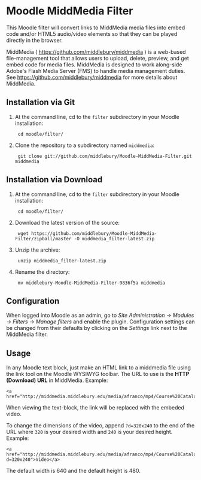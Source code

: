 Moodle MiddMedia Filter
=======================

This Moodle filter will convert links to MiddMedia media files into embed code and/or HTML5 audio/video elements so that they can be played directly in the browser.

MiddMedia ( https://github.com/middlebury/middmedia ) is a web-based  file-management tool that allows users to upload, delete, preview, and get embed code for media files. MiddMedia is designed to work along-side Adobe's Flash Media Server (FMS) to handle media management duties. See https://github.com/middlebury/middmedia for more details about MiddMedia.

Installation via Git
--------------------

1. At the command line, cd to the `filter` subdirectory in your Moodle installation:

        cd moodle/filter/

2. Clone the repository to a subdirectory named `middmedia`:

        git clone git://github.com/middlebury/Moodle-MiddMedia-Filter.git middmedia
        
Installation via Download
--------------------------

1. At the command line, cd to the `filter` subdirectory in your Moodle installation:

        cd moodle/filter/

2. Download the latest version of the source:

        wget https://github.com/middlebury/Moodle-MiddMedia-Filter/zipball/master -O middmedia_filter-latest.zip
        
3. Unzip the archive:

        unzip middmedia_filter-latest.zip
        
4. Rename the directory:

        mv middlebury-Moodle-MiddMedia-Filter-9836f5a middmedia
        

Configuration
-------------

When logged into Moodle as an admin, go to *Site Administration -> Modules -> Filters -> Manage filters* and enable the plugin. Configuration settings can be changed from their defaults by clicking on the *Settings* link next to the MiddMedia filter.

Usage
-----

In any Moodle text block, just make an HTML link to a middmedia file using the link tool on the Moodle WYSIWYG toolbar. The URL to use is the **HTTP (Download) URL** in MiddMedia. Example:

    <a href="http://middmedia.middlebury.edu/media/afranco/mp4/Course%20Catalog%20Screencast.mp4">Video</a>

When viewing the text-block, the link will be replaced with the embeded video.

To change the dimensions of the video, append `?d=320x240` to the end of the URL where `320` is your desired width and `240` is your desired height. Example:

    <a href="http://middmedia.middlebury.edu/media/afranco/mp4/Course%20Catalog%20Screencast.mp4?d=320x240">Video</a>

The default width is 640 and the default height is 480.